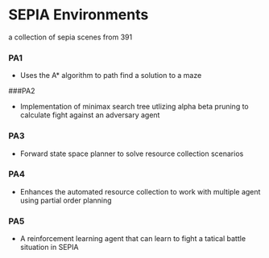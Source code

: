 # SEPIA Environments
 a collection of sepia scenes from 391

### PA1
* Uses the A* algorithm to path find a solution to a maze

###PA2
* Implementation of minimax search tree utlizing alpha beta pruning to calculate fight against an adversary agent

### PA3
* Forward state space planner to solve resource collection scenarios

### PA4
* Enhances the automated resource collection to work with multiple agent using partial order planning

### PA5 
* A reinforcement learning agent that can learn to fight a tatical battle situation in SEPIA
